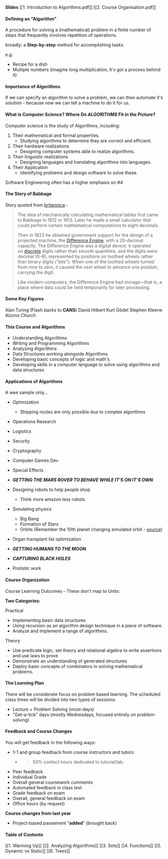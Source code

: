 **Slides**
[[1. Introduction to Algorithms.pdf]]
[[2. Course Organisation.pdf]]
#### Defining an "Algorithm"
A procedure for solving a (mathematical) problem in a finite number of steps that frequently involves repetition of operations.

broadly: a **Step-by-step** method for accomplishing tasks.

e.g.
- Recipe for a dish
- Multiple numbers (imagine long multiplication, it's got a process behind it)

#### Importance of Algorithms
If we can specify an algorithm to solve a problem, we can then automate it's solution - because now we can tell a machine to do it for us.

#### What is Computer Science? Where Do *ALGORITHMS* Fit in the Picture?
Computer science is the study of Algorithms, including:

1. Their mathematical and formal properties.
	- Studying algorithms to determine they are correct and efficient.
2. Their hardware realizations
	- Designing computer systems able to realize algorithms.
3. Their linguistic realizations
	- Designing languages and translating algorithms into languages.
4. Their Application
	- Identifying problems and design software to solve these.

Software Engineering often has a higher emphasis on *#4*

#### The Story of Babbage
Story quoted from [britannica](https://www.britannica.com/biography/Charles-Babbage) -

> The idea of mechanically calculating mathematical tables first came to Babbage in 1812 or 1813. Later he made a small calculator that could perform certain mathematical computations to eight decimals. 
> 
> Then in 1823 he obtained government support for the design of a projected machine, the [Difference Engine](https://www.britannica.com/technology/Difference-Engine), with a 20-decimal capacity. The Difference Engine was a digital device: it operated on [discrete](https://www.britannica.com/dictionary/discrete) digits rather than smooth quantities, and the digits were decimal (0–9), represented by positions on toothed wheels rather than binary digits ("bits"). When one of the toothed wheels turned from nine to zero, it caused the next wheel to advance one position, carrying the digit. 
> 
> Like modern computers, the Difference Engine had storage—that is, a place where data could be held temporarily for later processing.

#### Some Key Figures
Alan Turing (Flash backs to **CANS**)
David Hilbert
Kurt Gödel
Stephen Kleene
Alzono Church

#### This Course and Algorithms
- Understanding Algorithms
- Writing and Programming Algorithms
- Analyzing Algorithms
- Data Structures working alongside Algorithms
- Developing basic concepts of logic and math's
- Developing skills in a computer language to solve using algorithms and data structures

#### Applications of Algorithms
A wee sample only…

- Optimization 
	- Shipping routes are only possible due to complex algorithms
	
- Operations Research
- Logistics
- Security
- Cryptography
- Computer Games Dev
- Special Effects
- ***GETTING THE MARS ROVER TO BEHAVE WHILE IT'S ON IT'S OWN***

- Designing robots to help people shop
	- Think more amazon less robots
	
- Simulating physics
	- Big Bang
	- Formation of Stars
	- Orbits (Remember the 10th planet changing simulated orbit - [source](https://www.sciencealert.com/new-evidence-suggests-that-our-solar-system-has-10-planets))

- Organ transplant list optimization
- ***GETTING HUMANS TO THE MOON***
- ***CAPTURING BLACK HOLES***
- Protistic work

#### Course Organization
Course Learning Outcomes - These don't map to Units:

**Two Categories:**

Practical
- Implementing basic data structures
- Using recursion as an algorithm design technique in a piece of software.
- Analyze and implement a range of algorithms.

Theory
- Use predicate logic, set theory and relational algebra to write assertions and use laws to prove
- Demonstrate an understanding of generated structures
- Deploy basic concepts of combinators in solving mathematical problems.

#### The Learning Plan
There will be considerate focus on problem based learning.
The scheduled class times will be divided into two types of sessions:

- Lecture + Problem Solving (most-days)
- "Get-a-tick" days (mostly Wednesdays, focused entirely on problem-solving)

#### Feedback and Course Changes
You will get feedback in the following ways:

- 1-1 and group feedback from course instructors and tutors:
	- > 50% contact hours dedicated to tutorial/lab.
- Peer feedback
- Individual Grade
- Overall general coursework comments
- Automated feedback in class test
- Grade feedback on exam
- Overall, general feedback on exam
- Office hours (by request)

**Course changes from last year**
- Project-based passement "**added**" (brought back)
#### Table of Contents
[[1. Warming Up]]
[[2. Analyzing Algorithms]]
[[3. Sets]]
[[4. Functions]]
[[5. Dynamic vs Static]]
[[6. Trees]]

